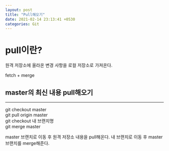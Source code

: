 ```yaml
---
layout: post
title: "Pull해오기"
date: 2021-02-14 23:13:41 +0530
categories: Git
---
```


# pull이란?

원격 저장소에 올라온 변경 사항을 로컬 저장소로 가져온다.

fetch + merge

## master의 최신 내용 pull해오기

---

git checkout master  
git pull origin master  
git checkout 내 브랜치명  
git merge master

master 브랜치로 이동 후 원격 저장소 내용을 pull해온다.
내 브랜치로 이동 후 master브랜치를 merge해준다.
